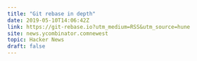 ```yaml
---
title: "Git rebase in depth"
date: 2019-05-10T14:06:42Z
link: https://git-rebase.io?utm_medium=RSS&utm_source=hune
site: news.ycombinator.comnewest
topic: Hacker News
draft: false
---
```

